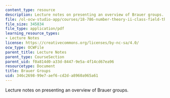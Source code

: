 ```yaml
---
content_type: resource
description: Lecture notes on presenting an overview of Brauer groups.
file: /ol-ocw-studio-app/courses/18-786-number-theory-ii-class-field-theory-spring-2016/346c269899e7aef6cd2da8960a965a61_MIT18_786S16_lec19.pdf
file_size: 345834
file_type: application/pdf
learning_resource_types:
- Lecture Notes
license: https://creativecommons.org/licenses/by-nc-sa/4.0/
ocw_type: OCWFile
parent_title: Lecture Notes
parent_type: CourseSection
parent_uid: f0a814d0-a33d-8447-9e5a-4f14cd67ea96
resourcetype: Document
title: Brauer Groups
uid: 346c2698-99e7-aef6-cd2d-a8960a965a61
---
```

Lecture notes on presenting an overview of Brauer groups.
